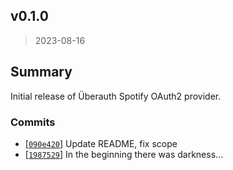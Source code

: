 ## v0.1.0

> 2023-08-16

## Summary

Initial release of Überauth Spotify OAuth2 provider.

### Commits

- [[`090e420`](https://github.com/sondr3/ueberauth_spotify)] Update README, fix scope
- [[`1987529`](https://github.com/sondr3/ueberauth_spotify)] In the beginning there was darkness...
